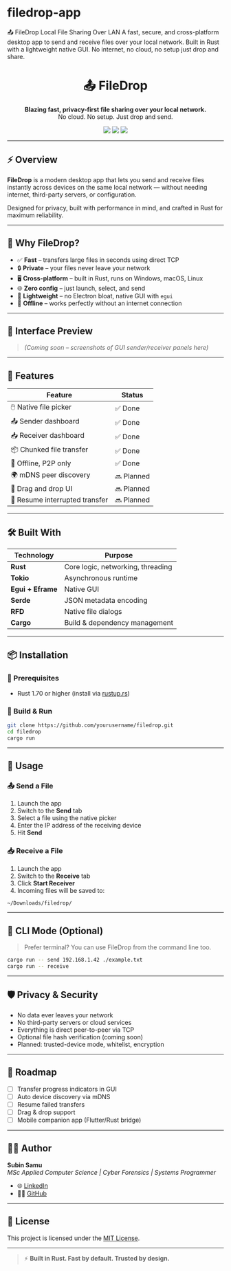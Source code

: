 # filedrop-app
📤 FileDrop  Local File Sharing Over LAN  A fast, secure, and cross-platform desktop app to send and receive files over your local network. Built in Rust with a lightweight native GUI. No internet, no cloud, no setup  just drop and share.


<h1 align="center">📤 FileDrop</h1>
<p align="center">
  <strong>Blazing fast, privacy-first file sharing over your local network.</strong><br>
  No cloud. No setup. Just drop and send.
</p>

<p align="center">
  <img src="https://img.shields.io/badge/built%20with-rust-orange?style=for-the-badge&logo=rust&logoColor=white"/>
  <img src="https://img.shields.io/badge/platform-desktop-blueviolet?style=for-the-badge"/>
  <img src="https://img.shields.io/badge/license-MIT-green?style=for-the-badge"/>
</p>

---

## ⚡ Overview

**FileDrop** is a modern desktop app that lets you send and receive files instantly across devices on the same local network — without needing internet, third-party servers, or configuration.

Designed for privacy, built with performance in mind, and crafted in Rust for maximum reliability.

---

## 🧠 Why FileDrop?

- ✅ **Fast** – transfers large files in seconds using direct TCP
- 🔒 **Private** – your files never leave your network
- 🖥️ **Cross-platform** – built in Rust, runs on Windows, macOS, Linux
- 🌐 **Zero config** – just launch, select, and send
- 🧊 **Lightweight** – no Electron bloat, native GUI with `egui`
- 💾 **Offline** – works perfectly without an internet connection

---

## 📸 Interface Preview

> *(Coming soon – screenshots of GUI sender/receiver panels here)*

---

## 🚀 Features

| Feature               | Status    |
|-----------------------|-----------|
| 🖱️ Native file picker  | ✅ Done    |
| 📤 Sender dashboard    | ✅ Done    |
| 📥 Receiver dashboard  | ✅ Done    |
| 📦 Chunked file transfer | ✅ Done |
| 🔐 Offline, P2P only    | ✅ Done    |
| 🌍 mDNS peer discovery  | 🔜 Planned |
| 🧩 Drag and drop UI     | 🔜 Planned |
| 🔁 Resume interrupted transfer | 🔜 Planned |

---

## 🛠️ Built With

| Technology | Purpose |
|------------|---------|
| **Rust** | Core logic, networking, threading |
| **Tokio** | Asynchronous runtime |
| **Egui + Eframe** | Native GUI |
| **Serde** | JSON metadata encoding |
| **RFD** | Native file dialogs |
| **Cargo** | Build & dependency management |

---

## 📦 Installation

### 🧰 Prerequisites

- Rust 1.70 or higher (install via [rustup.rs](https://rustup.rs))

### 🧪 Build & Run

```bash
git clone https://github.com/yourusername/filedrop.git
cd filedrop
cargo run
```

---

## 🧪 Usage

### 📤 Send a File

1. Launch the app
2. Switch to the **Send** tab
3. Select a file using the native picker
4. Enter the IP address of the receiving device
5. Hit **Send**

### 📥 Receive a File

1. Launch the app
2. Switch to the **Receive** tab
3. Click **Start Receiver**
4. Incoming files will be saved to:

```bash
~/Downloads/filedrop/
```

---

## 🧩 CLI Mode (Optional)

> Prefer terminal? You can use FileDrop from the command line too.

```bash
cargo run -- send 192.168.1.42 ./example.txt
cargo run -- receive
```

---

## 🛡️ Privacy & Security

- No data ever leaves your network
- No third-party servers or cloud services
- Everything is direct peer-to-peer via TCP
- Optional file hash verification (coming soon)
- Planned: trusted-device mode, whitelist, encryption

---

## 🧭 Roadmap

- [ ] Transfer progress indicators in GUI
- [ ] Auto device discovery via mDNS
- [ ] Resume failed transfers
- [ ] Drag & drop support
- [ ] Mobile companion app (Flutter/Rust bridge)

---

## 🙋‍♂️ Author

**Subin Samu**  
_MSc Applied Computer Science | Cyber Forensics | Systems Programmer_

- 🌐 [LinkedIn](https://linkedin.com/in/yourprofile)
- 🧑‍💻 [GitHub](https://github.com/yourusername)

---

## 🪪 License

This project is licensed under the [MIT License](LICENSE).

---

> ⚡ **Built in Rust. Fast by default. Trusted by design.**
